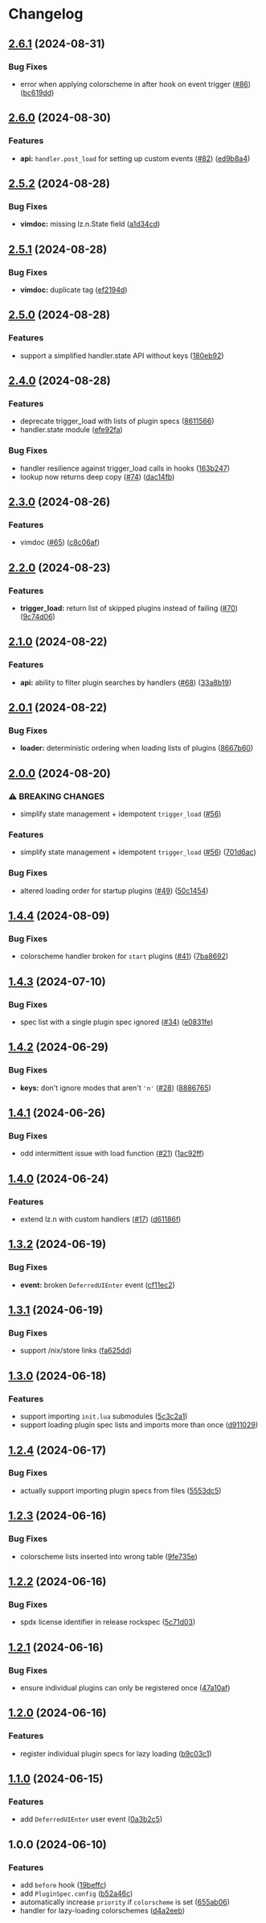 # Changelog

## [2.6.1](https://github.com/nvim-neorocks/lz.n/compare/v2.6.0...v2.6.1) (2024-08-31)


### Bug Fixes

* error when applying colorscheme in after hook on event trigger ([#86](https://github.com/nvim-neorocks/lz.n/issues/86)) ([bc619dd](https://github.com/nvim-neorocks/lz.n/commit/bc619dd3b1acee9a13268acb7c49878ce8e8bda5))

## [2.6.0](https://github.com/nvim-neorocks/lz.n/compare/v2.5.2...v2.6.0) (2024-08-30)


### Features

* **api:** `handler.post_load` for setting up custom events ([#82](https://github.com/nvim-neorocks/lz.n/issues/82)) ([ed9b8a4](https://github.com/nvim-neorocks/lz.n/commit/ed9b8a4a1c9add4a46da241a41ac3349531c3dbc))

## [2.5.2](https://github.com/nvim-neorocks/lz.n/compare/v2.5.1...v2.5.2) (2024-08-28)


### Bug Fixes

* **vimdoc:** missing lz.n.State field ([a1d34cd](https://github.com/nvim-neorocks/lz.n/commit/a1d34cdf78c9c82bdaf35bb306c70c95575b1d01))

## [2.5.1](https://github.com/nvim-neorocks/lz.n/compare/v2.5.0...v2.5.1) (2024-08-28)


### Bug Fixes

* **vimdoc:** duplicate tag ([ef2194d](https://github.com/nvim-neorocks/lz.n/commit/ef2194d277da3707074c7754aa3928ca74638169))

## [2.5.0](https://github.com/nvim-neorocks/lz.n/compare/v2.4.0...v2.5.0) (2024-08-28)


### Features

* support a simplified handler.state API without keys ([180eb92](https://github.com/nvim-neorocks/lz.n/commit/180eb920f0e32ccf76db4cc84d36ef4a18e41769))

## [2.4.0](https://github.com/nvim-neorocks/lz.n/compare/v2.3.0...v2.4.0) (2024-08-28)


### Features

* deprecate trigger_load with lists of plugin specs ([8611566](https://github.com/nvim-neorocks/lz.n/commit/8611566831f9f0da68b51ca8c5274049d2928265))
* handler.state module ([efe92fa](https://github.com/nvim-neorocks/lz.n/commit/efe92fa725afcd8ac02b97866f7f41cba0d21a4f))


### Bug Fixes

* handler resilience against trigger_load calls in hooks ([163b247](https://github.com/nvim-neorocks/lz.n/commit/163b2471e287e3ed9f6ca14ecaaa3e25aeb84c49))
* lookup now returns deep copy ([#74](https://github.com/nvim-neorocks/lz.n/issues/74)) ([dac14fb](https://github.com/nvim-neorocks/lz.n/commit/dac14fb5db15c7f3c6a37470e03603cc4601ff60))

## [2.3.0](https://github.com/nvim-neorocks/lz.n/compare/v2.2.0...v2.3.0) (2024-08-26)


### Features

* vimdoc ([#65](https://github.com/nvim-neorocks/lz.n/issues/65)) ([c8c06af](https://github.com/nvim-neorocks/lz.n/commit/c8c06af2ac674d6a77c1c49c89ce2a2220ca3826))

## [2.2.0](https://github.com/nvim-neorocks/lz.n/compare/v2.1.0...v2.2.0) (2024-08-23)


### Features

* **trigger_load:** return list of skipped plugins instead of failing ([#70](https://github.com/nvim-neorocks/lz.n/issues/70)) ([9c74d06](https://github.com/nvim-neorocks/lz.n/commit/9c74d06fdcc1429a07bacc96003bd29b073b53bc))

## [2.1.0](https://github.com/nvim-neorocks/lz.n/compare/v2.0.1...v2.1.0) (2024-08-22)


### Features

* **api:** ability to filter plugin searches by handlers ([#68](https://github.com/nvim-neorocks/lz.n/issues/68)) ([33a8b19](https://github.com/nvim-neorocks/lz.n/commit/33a8b1945c96b10e50de430906973029596805c1))

## [2.0.1](https://github.com/nvim-neorocks/lz.n/compare/v2.0.0...v2.0.1) (2024-08-22)


### Bug Fixes

* **loader:** deterministic ordering when loading lists of plugins ([8667b60](https://github.com/nvim-neorocks/lz.n/commit/8667b60015ba0cc67f0a65124755a5911dc1f4b4))

## [2.0.0](https://github.com/nvim-neorocks/lz.n/compare/v1.4.4...v2.0.0) (2024-08-20)


### ⚠ BREAKING CHANGES

* simplify state management + idempotent `trigger_load` ([#56](https://github.com/nvim-neorocks/lz.n/issues/56))

### Features

* simplify state management + idempotent `trigger_load` ([#56](https://github.com/nvim-neorocks/lz.n/issues/56)) ([701d6ac](https://github.com/nvim-neorocks/lz.n/commit/701d6acc030d1ed6ef16b7efe4d752dbf7d7f13b))


### Bug Fixes

* altered loading order for startup plugins ([#49](https://github.com/nvim-neorocks/lz.n/issues/49)) ([50c1454](https://github.com/nvim-neorocks/lz.n/commit/50c145466330c0c5b272fd3904b5655a1613149c))

## [1.4.4](https://github.com/nvim-neorocks/lz.n/compare/v1.4.3...v1.4.4) (2024-08-09)


### Bug Fixes

* colorscheme handler broken for `start` plugins ([#41](https://github.com/nvim-neorocks/lz.n/issues/41)) ([7ba8692](https://github.com/nvim-neorocks/lz.n/commit/7ba8692a5f88c04de5791232887823e0f40f9525))

## [1.4.3](https://github.com/nvim-neorocks/lz.n/compare/v1.4.2...v1.4.3) (2024-07-10)


### Bug Fixes

* spec list with a single plugin spec ignored ([#34](https://github.com/nvim-neorocks/lz.n/issues/34)) ([e0831fe](https://github.com/nvim-neorocks/lz.n/commit/e0831fee3109a56705a6eea896e1d7d5d157a04d))

## [1.4.2](https://github.com/nvim-neorocks/lz.n/compare/v1.4.1...v1.4.2) (2024-06-29)


### Bug Fixes

* **keys:** don't ignore modes that aren't `'n'` ([#28](https://github.com/nvim-neorocks/lz.n/issues/28)) ([8886765](https://github.com/nvim-neorocks/lz.n/commit/8886765a2fcc9b9550dbd2e8d9bb5535f1de290d))

## [1.4.1](https://github.com/nvim-neorocks/lz.n/compare/v1.4.0...v1.4.1) (2024-06-26)


### Bug Fixes

* odd intermittent issue with load function ([#21](https://github.com/nvim-neorocks/lz.n/issues/21)) ([1ac92ff](https://github.com/nvim-neorocks/lz.n/commit/1ac92fff5da1212174956b20383a75b6268c56a7))

## [1.4.0](https://github.com/nvim-neorocks/lz.n/compare/v1.3.2...v1.4.0) (2024-06-24)


### Features

* extend lz.n with custom handlers ([#17](https://github.com/nvim-neorocks/lz.n/issues/17)) ([d61186f](https://github.com/nvim-neorocks/lz.n/commit/d61186fc231797e07986e4dc59f789d8660dc822))

## [1.3.2](https://github.com/nvim-neorocks/lz.n/compare/v1.3.1...v1.3.2) (2024-06-19)


### Bug Fixes

* **event:** broken `DeferredUIEnter` event ([cf11ec2](https://github.com/nvim-neorocks/lz.n/commit/cf11ec2b1696dddd5620a055244cc0860f982677))

## [1.3.1](https://github.com/nvim-neorocks/lz.n/compare/v1.3.0...v1.3.1) (2024-06-19)


### Bug Fixes

* support /nix/store links ([fa625dd](https://github.com/nvim-neorocks/lz.n/commit/fa625dd86414dc830c6c9b7188fe4cd583e664c4))

## [1.3.0](https://github.com/nvim-neorocks/lz.n/compare/v1.2.4...v1.3.0) (2024-06-18)


### Features

* support importing `init.lua` submodules ([5c3c2a1](https://github.com/nvim-neorocks/lz.n/commit/5c3c2a1eb4df0260f9ed738ec321aa85ecf8e0f9))
* support loading plugin spec lists and imports more than once ([d911029](https://github.com/nvim-neorocks/lz.n/commit/d9110299475823eff784a6ccf6aa3f63dea9b295))

## [1.2.4](https://github.com/nvim-neorocks/lz.n/compare/v1.2.3...v1.2.4) (2024-06-17)


### Bug Fixes

* actually support importing plugin specs from files ([5553dc5](https://github.com/nvim-neorocks/lz.n/commit/5553dc52fa696f1e8162329a91e9055ff71020d6))

## [1.2.3](https://github.com/nvim-neorocks/lz.n/compare/v1.2.2...v1.2.3) (2024-06-16)


### Bug Fixes

* colorscheme lists inserted into wrong table ([9fe735e](https://github.com/nvim-neorocks/lz.n/commit/9fe735e6ca5e835f953ab284188cd31322804e43))

## [1.2.2](https://github.com/nvim-neorocks/lz.n/compare/v1.2.1...v1.2.2) (2024-06-16)


### Bug Fixes

* spdx license identifier in release rockspec ([5c71d03](https://github.com/nvim-neorocks/lz.n/commit/5c71d03bfad28298b1a9cf11f7ce134b5ad6318a))

## [1.2.1](https://github.com/nvim-neorocks/lz.n/compare/v1.2.0...v1.2.1) (2024-06-16)


### Bug Fixes

* ensure individual plugins can only be registered once ([47a10af](https://github.com/nvim-neorocks/lz.n/commit/47a10afe2c4eae2d5429864acaba536073f6e089))

## [1.2.0](https://github.com/nvim-neorocks/lz.n/compare/v1.1.0...v1.2.0) (2024-06-16)


### Features

* register individual plugin specs for lazy loading ([b9c03c1](https://github.com/nvim-neorocks/lz.n/commit/b9c03c1ed2fd95abd657a7310310aeee039cd3ec))

## [1.1.0](https://github.com/nvim-neorocks/lz.n/compare/v1.0.0...v1.1.0) (2024-06-15)


### Features

* add `DeferredUIEnter` user event ([0a3b2c5](https://github.com/nvim-neorocks/lz.n/commit/0a3b2c5e12ced350aec9b6dd797b824e7e34e76a))

## 1.0.0 (2024-06-10)


### Features

* add `before` hook ([19beffc](https://github.com/nvim-neorocks/lz.n/commit/19beffc4d943aa29fe1edb459833f008d107b9d8))
* add `PluginSpec.config` ([b52a46c](https://github.com/nvim-neorocks/lz.n/commit/b52a46c624fee24e4ba91a5a29be45c70e45ce5a))
* automatically increase `priority` if `colorscheme` is set ([655ab06](https://github.com/nvim-neorocks/lz.n/commit/655ab06f4686371f07717c915b16eb4b18f6ef31))
* handler for lazy-loading colorschemes ([d4a2eeb](https://github.com/nvim-neorocks/lz.n/commit/d4a2eebb84b1c000a8388e167be3cb8f9d1edfe4))
